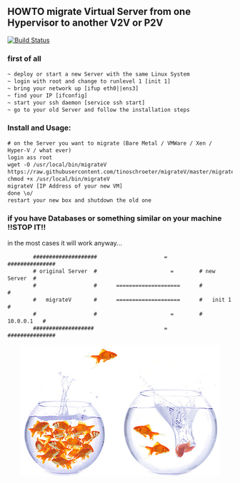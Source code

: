 ## HOWTO migrate Virtual Server from one Hypervisor to another V2V or P2V
[![Build Status](https://travis-ci.org/tinoschroeter/migrateV.svg?branch=master)](https://travis-ci.org/tinoschroeter/migrateV)

### first of all

```
~ deploy or start a new Server with the same Linux System
~ login with root and change to runlevel 1 [init 1]
~ bring your network up [ifup eth0||ens3]
~ find your IP [ifconfig]
~ start your ssh daemon [service ssh start]
~ go to your old Server and follow the installation steps
```

### Install and Usage:

```
# on the Server you want to migrate (Bare Metal / VMWare / Xen / Hyper-V / what ever)
login ass root
wget -O /usr/local/bin/migrateV https://raw.githubusercontent.com/tinoschroeter/migrateV/master/migrateV
chmod +x /usr/local/bin/migrateV
migrateV [IP Address of your new VM]
done \o/ 
restart your new box and shutdown the old one
```

### if you have Databases or something similar on your machine !!STOP IT!! 
in the most cases it will work anyway...

```
        ####################                     =          ###############
        # original Server  #                       =        # new Server  #
        #                  #      ====================      #             #
        #   migrateV       #      ====================      #   init 1    #
        #                  #                       =        #  10.0.0.1   #
        ###################                      =          ###############
```



<p align="center"><img src="https://raw.githubusercontent.com/tinoschroeter/migrateV/master/fishbowl.jpg"></p>
